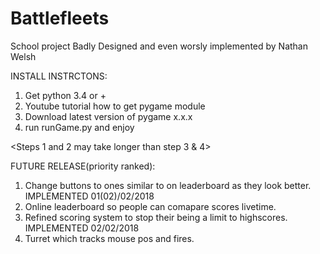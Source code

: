  # Battlefleets
School project
Badly Designed and even worsly implemented by Nathan Welsh

INSTALL INSTRCTONS:
1. Get python 3.4 or +
2. Youtube tutorial how to get pygame module
3. Download latest version of pygame x.x.x
4. run runGame.py and enjoy

 <Steps 1 and 2 may take longer than step 3 & 4>

FUTURE RELEASE(priority ranked):

1. Change buttons to ones similar to <back> on leaderboard
   as they look better. IMPLEMENTED 01(02)/02/2018
2. Online leaderboard so people can comapare scores livetime.
3. Refined scoring system to stop their being a limit to 
   highscores. IMPLEMENTED 02/02/2018
4. Turret which tracks mouse pos and fires.
